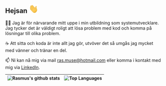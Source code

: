 
## Hejsan <img src="https://raw.githubusercontent.com/ABSphreak/ABSphreak/master/gifs/Hi.gif" width="30px">

👨‍💻 Jag är för närvarande mitt uppe i min utbildning som systemutvecklare. Jag tycker det är väldigt roligt att lösa problem med kod och komma på lösningar till olika problem.

☕️ Att sitta och koda är inte allt jag gör, utvöver det så umgås jag mycket med vänner och tränar en del.

📫 Ni kan nå mig via mail ras.muse@hotmail.com eller komma i kontakt med mig via [LinkedIn](https://www.linkedin.com/in/rasmus-eliasson-290789247/).

| ![Rasmus's github stats](https://github-readme-stats.vercel.app/api?username=Rasmus3liasson&theme=github_dark&hide=contribs,issues&show_icons=true&hide_border=true) | ![Top Languages](https://github-readme-stats.vercel.app/api/top-langs/?username=Rasmus3liasson&theme=github_dark&layout=compact&hide_border=true) |
| ------------- | ------------- |

